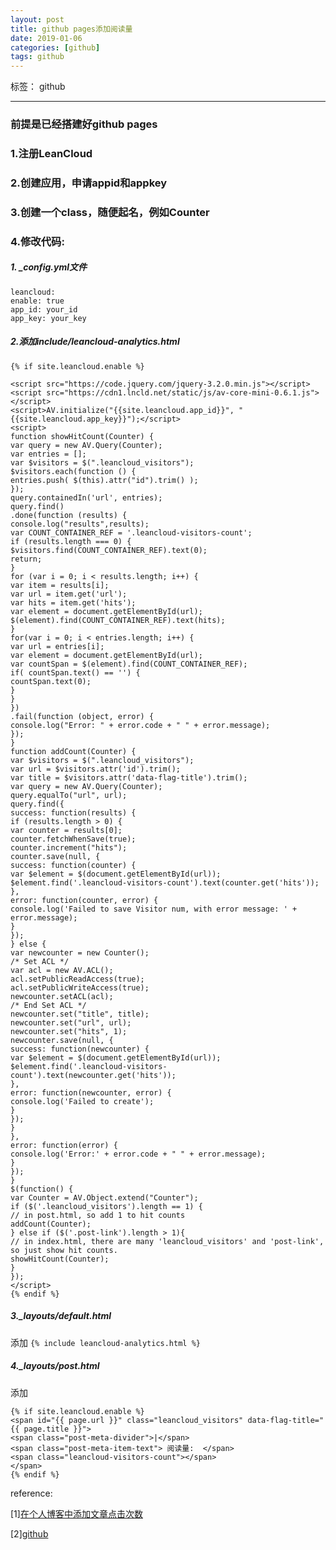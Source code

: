 ```yaml
---
layout: post
title: github pages添加阅读量
date: 2019-01-06
categories: [github]
tags: github
---
```

<!--more-->

标签： github

---

### 前提是已经搭建好github pages



### 1.注册LeanCloud

### 2.创建应用，申请appid和appkey

### 3.创建一个class，随便起名，例如Counter

### 4.修改代码:


##### 1. _config.yml文件

```
leancloud:
enable: true
app_id: your_id
app_key: your_key
```

##### 2.添加include/leancloud-analytics.html

```
{% if site.leancloud.enable %}

<script src="https://code.jquery.com/jquery-3.2.0.min.js"></script>
<script src="https://cdn1.lncld.net/static/js/av-core-mini-0.6.1.js"></script>
<script>AV.initialize("{{site.leancloud.app_id}}", "{{site.leancloud.app_key}}");</script>
<script>
function showHitCount(Counter) {
var query = new AV.Query(Counter);
var entries = [];
var $visitors = $(".leancloud_visitors");
$visitors.each(function () {
entries.push( $(this).attr("id").trim() );
});
query.containedIn('url', entries);
query.find()
.done(function (results) {
console.log("results",results);
var COUNT_CONTAINER_REF = '.leancloud-visitors-count';
if (results.length === 0) {
$visitors.find(COUNT_CONTAINER_REF).text(0);
return;
}
for (var i = 0; i < results.length; i++) {
var item = results[i];
var url = item.get('url');
var hits = item.get('hits');
var element = document.getElementById(url);
$(element).find(COUNT_CONTAINER_REF).text(hits);
}
for(var i = 0; i < entries.length; i++) {
var url = entries[i];
var element = document.getElementById(url);
var countSpan = $(element).find(COUNT_CONTAINER_REF);
if( countSpan.text() == '') {
countSpan.text(0);
}
}
})
.fail(function (object, error) {
console.log("Error: " + error.code + " " + error.message);
});
}
function addCount(Counter) {
var $visitors = $(".leancloud_visitors");
var url = $visitors.attr('id').trim();
var title = $visitors.attr('data-flag-title').trim();
var query = new AV.Query(Counter);
query.equalTo("url", url);
query.find({
success: function(results) {
if (results.length > 0) {
var counter = results[0];
counter.fetchWhenSave(true);
counter.increment("hits");
counter.save(null, {
success: function(counter) {
var $element = $(document.getElementById(url));
$element.find('.leancloud-visitors-count').text(counter.get('hits'));
},
error: function(counter, error) {
console.log('Failed to save Visitor num, with error message: ' + error.message);
}
});
} else {
var newcounter = new Counter();
/* Set ACL */
var acl = new AV.ACL();
acl.setPublicReadAccess(true);
acl.setPublicWriteAccess(true);
newcounter.setACL(acl);
/* End Set ACL */
newcounter.set("title", title);
newcounter.set("url", url);
newcounter.set("hits", 1);
newcounter.save(null, {
success: function(newcounter) {
var $element = $(document.getElementById(url));
$element.find('.leancloud-visitors-count').text(newcounter.get('hits'));
},
error: function(newcounter, error) {
console.log('Failed to create');
}
});
}
},
error: function(error) {
console.log('Error:' + error.code + " " + error.message);
}
});
}
$(function() {
var Counter = AV.Object.extend("Counter");
if ($('.leancloud_visitors').length == 1) {
// in post.html, so add 1 to hit counts
addCount(Counter);
} else if ($('.post-link').length > 1){
// in index.html, there are many 'leancloud_visitors' and 'post-link', so just show hit counts.
showHitCount(Counter);
}
});
</script>
{% endif %}
```


##### 3._layouts/default.html
添加
```{% include leancloud-analytics.html %}```

##### 4._layouts/post.html
添加

```
{% if site.leancloud.enable %}
<span id="{{ page.url }}" class="leancloud_visitors" data-flag-title="{{ page.title }}">
<span class="post-meta-divider">|</span>
<span class="post-meta-item-text"> 阅读量:  </span>
<span class="leancloud-visitors-count"></span>
</span>
{% endif %}
```

reference:

[1][在个人博客中添加文章点击次数](https://blog.csdn.net/u013553529/article/details/63357382)

[2][github](https://github.com/galian123/galian123.github.io)
